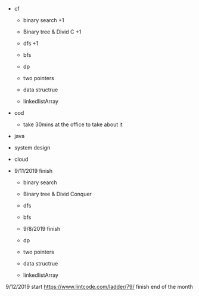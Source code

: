 - cf
    - binary search +1
    - Binary tree & Divid C +1
    - dfs +1
    - bfs
   
    - dp
    - two pointers
    - data structrue
    - linkedlistArray

- ood
    - take 30mins at the office to take about it
    
- java
- system design
- cloud

- 9/11/2019 finish
    - binary search
    - Binary tree & Divid Conquer
    - dfs
    - bfs

    - 9/8/2019 finish
    - dp
    - two pointers
    - data structrue
    - linkedlistArray

9/12/2019 start
https://www.lintcode.com/ladder/79/
finish end of the month